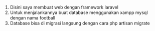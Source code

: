 1. Disini saya membuat web dengan framework laravel
2. Untuk menjalankannya buat database menggunakan xampp mysql dengan nama football
3. Database bisa di migrasi langsung dengan cara php artisan migrate

